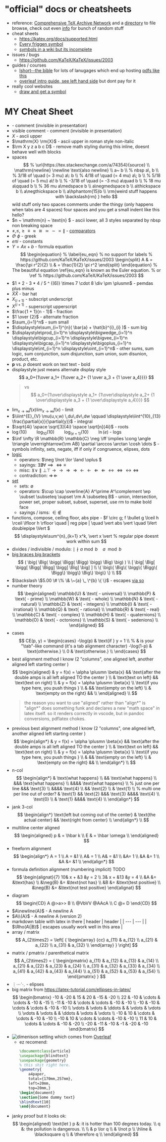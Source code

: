 # "official" docs or cheatsheets
- reference: [Comprehensive TeX Archive Network](https://ctan.org/) and a [directory](https://tug.ctan.org/) to file browse, check out even [info](https://tug.ctan.org/info/) for bunch of random stuff
- cheat sheets
    - https://katex.org/docs/supported.html
    - [Every friggen symbol](https://tug.ctan.org/info/symbols/comprehensive/symbols-a4.pdf)
    - [symbols in a wiki but its incomplete](https://oeis.org/wiki/List_of_LaTeX_mathematical_symbols)
- issues / bugs
    - https://github.com/KaTeX/KaTeX/issues/2003
- guides / courses
    - [lshort--the bible](https://www.ctan.org/tex-archive/info/lshort/) for lots of lanugages which end up hosting [pdfs like this](https://mirror.las.iastate.edu/tex-archive/info/lshort/english/lshort.pdf)
    - [overleaf intro guide, see left hand side](https://www.overleaf.com/learn/latex/Learn_LaTeX_in_30_minutes) but dont pay for it
- really cool websites
    - [draw and get a symbol](https://detexify.kirelabs.org/classify.html)

# MY Cheat Sheet
- $% invisible comment$ - comment (invisible in presentation)
- $\text{visible comment}$ - comment (invisible in presentation)
- $X$ - ascii upper
- $\mathrm{X} \rm{X}$ - ascii upper in roman style non-italic
- $\rm X y z a b c D$ - remove math styling during this inline, doesnt behave well with blocks
- spaces
    $$
    % \url{https://tex.stackexchange.com/a/74354}{source} \\
    \mathrm{newline} \newline
    \text{also newline} \\
    a~ b \\  % nbsp
    a\, b  \\  % 3/18 of \quad (= 3 mu)
    a\: b  \\  % 4/18 of \quad (= 4 mu)
    a\; b  \\  % 5/18 of \quad (= 5 mu)
    a\! b  \\  % -3/18 of \quad (= -3 mu)
    a\quad b \\  % 18 mu
    a\qquad b \\  % 36 mu
    a\medspace b \\
    a\negmedspace b \\
    a\thickspace b \\
    a\negthickspace b \\
    a\hphantom{15}b \\
    \rm{weird stuff happens with \backslash{rm} }
    hello
    $$
                    wild stuff
      only two spaces comments under the thingy (only happens when tabs are 4 spaces)
        four spaces and you get a small indent like this
                    hello?
- $n ~ \mathrm{n} ~ \text{n} $ - ascii lower, all 3 styles separated by nbsp non breaking space
- $\neq, \leq, \geq \equiv \approx \cong \simeq \sim \propto \parallel$ - [comparators](https://www.geeksforgeeks.org/relational-operators-in-latex/)
- $\Phi ~ \phi$ - greek
- $e \pi i$ - constants
- $Y = Ax + b$ - formula equation
    $$
    \begin{equation}
    % \label{eu_eqn}  % no support for labels  % https://github.com/KaTeX/KaTeX/issues/2003
    \begin{split}
        A & = \frac{\pi r^2}{2} \\
        & = \frac{1}{2} \pi r^2
    \end{split}
    \end{equation}
    % The beautiful equation \ref{eu_eqn} is known as the Euler equation.  % or \ref  % https://github.com/KaTeX/KaTeX/issues/2003
    $$
- $1 + 2 - 3 * 4 /    5 ^ {(6)} \times 7 \cdot 8 \div \pm \plusmn$ - pemdas plus minus
- $\bar{X} \hat{X}$ - bar    hat
- $X_{(i + 1)}$ - subscript underscript
- $X^{(i + 1)}$ - superscript upperscript
- $\frac{1 + 1}{n - 1}$ - fraction
- $1 \over {2}$ - alternate fraction
- $\sum_{i=1}^n$ - sum small
- $\displaystyle\sum_{i=1}^{n}( \bar{a} + \hat{b}^{i}_{i} )$ - sum big
- $\displaystyle\prod_{i=1}^n \displaystyle\bigwedge_{i=1}^n  \displaystyle\bigcup_{i=1}^n  \displaystyle\bigvee_{i=1}^n  \displaystyle\bigcap_{i=1}^n  \displaystyle\bigoplus_{i=1}^n  \displaystyle\int_{i=1}^n  \displaystyle\oint_{i=1}^n$ - other sums, sum logic, sum conjunction, sum disjunction, sum union, sum disunion, product, etc.
- $\mathbf {p} \text{ vs. } p \mathbf {\text{ doesnt work on text }} \text{text}$ - bold
- displaystyle just means alternate display style
    $$
    a_0+{1\over a_1+
        {1\over a_2+
            {1 \over a_3 +
            {1 \over a_4}}}}
    $$
    > vs
    $$
    a_0+{1\over\displaystyle a_1+
        {1\over\displaystyle a_2+
            {1 \over\displaystyle a_3 +
            {1 \over\displaystyle a_4}}}}
    $$
- $\lim_{x\to\infty} f(x) \displaystyle\lim_{x\to\infty} f(x)$ - limit
- $\iiint^{E}_{V} \mu(u,v,w) \,du\,dv\,dw \qquad \displaystyle\iint^{10}_{13} \frac{\partial{x}}{\partial{y}}$ - integral
- $\sqrt{4i} \space \sqrt[3]{4i} \space \sqrt[n]{4i}$ - roots
- $\log(10) \qquad \log_{10}(10) \qquad \log_{(e+1)}(10) \qquad \ln(e)$ - logs
- $\inf \infty \R \mathbb{R} \mathbb{C} \neg \iff \implies \cong \angle \triangle \overrightarrow{\rm AB} \partial \arccos \arctan \cosh \dots $ - symbols infinity, sets, negate, iff if only if congruence, elipses, dots
- [logic](https://en.wikipedia.org/wiki/List_of_logic_symbols)
    - operators: $\neg \lnot \lor \land \oplus $
    - sayings: $\exists \nexists \forall \implies \iff \equiv$
    - misc: $\veebar \vee \parallel \bot \top \rightarrow \longrightarrow \Rightarrow  \Longrightarrow \leftarrow \longleftarrow \Leftarrow \Longleftarrow \leftrightarrow \Leftrightarrow \longleftrightarrow \Longleftrightarrow$
    - contradiction: $\Rightarrow\!\Leftarrow$
- [set](???)
    - sets: $\emptyset$
    - operators: $\cup \cap \overline{A} A^\prime A^\complement \wp \subset \subseteq \supset \rm A \subseteq B$ - union, intersection, power set, proper subset, subset, superset, use rm to make bold face
    - sayings / isms: $\in \notin$
- functions, compose, ceiling floor, abs pipe - $f \circ g; f \bullet g \lceil h \rceil \lfloor h \rfloor \quad | reg pipe | \quad \vert abs \vert \quad \Vert doublepipe \Vert $
    $$
    \displaystyle\sum^{n}_{k=1} x^k, \vert x \vert  % regular pipe doesnt work within sum
    $$
- divides / indivisible / modulo: $\mid \nmid a \bmod b \quad a \mod b$
- [big braces big brackets](https://tex.stackexchange.com/a/38870)
    $$
    (   \big(   \Big(   \bigg(  \Bigg(  \Bigg)  \bigg)  \Big)   \big)   ) \\
    [   \big[   \Big[   \bigg[  \Bigg[  \Bigg]  \bigg]  \Big]   \big]   ] \\
    \{  \big\{  \Big\{  \bigg\{ \Bigg\{ \Bigg\} \bigg\} \Big\}  \big\} \} \\
    $$
- $\backslash \$5.00 \# \% \& \~{a} \_ \^{b} \{ \}$ - escapes [via so](https://stackoverflow.com/a/5422751)
- number theory
$$
\begin{aligned}
\mathbb{U} & \text{ - universal}      \\
\mathbb{P} & \text{ - prime}      \\
\mathbb{W} & \text{ - whole}      \\
\mathbb{N} & \text{ - natural}        \\
\mathbb{Z} & \text{ - integers}       \\
\mathbb{I} & \text{ - irrational}     \\
\mathbb{Q} & \text{ - rational}       \\
\mathbb{R} & \text{ - real}       \\
\mathbb{C} & \text{ - complex}        \\
\mathbb{H} & \text{ - quaternions}        \\
\mathbb{O} & \text{ - octonions}      \\
\mathbb{S} & \text{ - sedenions}      \\
\end{aligned}
$$
- cases
    $$
    CE(p, y) =
        \begin{cases}
                -\log(p)            & \text{if } y = 1 \\    % & is your "\tab"-like command (it's a tab alignment character)
                -\log(1-p)        & \text{otherwise.} \\
                0        & \text{otherwise.} \\
        \end{cases}
    $$
- best alignment method I know (2 "columns", one aligned left, another aligned left starting center )
    $$
    \begin{aligned}
        & y = f(x) = \alpha \plusmn \beta{x}  && \text{after the double amps is all left aligned TO the center } \\
        & \text{text on left} && \text{text on right} \\
        & y = f(x) = \alpha \plusmn \beta{x}   \\
        \text{if you type here, you push things }  \\
        & && \text{empty on the left} \\
        & \text{empty on the right} &&  \\
    \end{aligned} \\
    $$
    > the reason you want to use "aligned" rather than "align*" is "align*" does something funk and declares a new "math space" in latex itself. so it renders correctly in vscode, but in pandoc conversions, pdflatex chokes.
    >
- previous best alignment method I know (2 "columns", one aligned left, another aligned left starting center )
    $$
    \begin{align*}
        & y = f(x) = \alpha \plusmn \beta{x}  && \text{after the double amps is all left aligned TO the center } \\
        & \text{text on left} && \text{text on right} \\
        & y = f(x) = \alpha \plusmn \beta{x}   \\
        \text{if you type here, you push things }  \\
        & && \text{empty on the left} \\
        & \text{empty on the right} &&  \\
    \end{align*} \\
    $$
- n-col
    $$
    \begin{align*}
        & \text{what happens} \\
        && \text{what happens} \\
        &&& \text{what happens} \\
        &&&& \text{what happens} \\
        % just one per line
        &&& \text{3} \\
        &&&& \text{4} \\
        && \text{2} \\
        & \text{1} \\
        % multi one per line out of order?
        & \text{1} && \text{2} &&& \text{3} &&&& \text{4} \\
        \text{0} \\
        & \text{1} &&&& \text{4} \\
    \end{align*}
    $$
- jank 3-col
    $$
    \begin{align*}
        \text{left but coming out of the center} & \text{the actual center} && \text{right from center} \\
    \end{align*} \\
    $$
- multiline center aligned
    $$
    \begin{aligned}
    p & = \hbar k \\
    E & = \hbar \omega \\
    \end{aligned}
    $$
- freeform alignment
    $$
    \begin{align*}
    A = 1 \\
    A = &1 \\
    A& = 1 \\
    A& = &1 \\
    &A= 1 \\
    &A &= 1 \\
    &A &= &1 \\
    \end{align*}
    $$
- formula definition alignment (numbering implicit)    TODO
    $$
    \begin{alignat}{7}
    10& x + &3 &y = 2 \\
    3& x + &13 &y = 4 \\
    &A &= &\text{has} \\
    &\neg{B} &= &\text{not has} \\
    &B &= &\text{test positive} \\
    &\neg{B} &= &\text{not test positive}
    \end{alignat}
    $$
- diagram
    $$
    \begin{CD}
    A @>a>> B \\
    @VbVV @AAcA \\
    C @= D
    \end{CD}
    $$
- $A\newline{A}$    - A newline A
- $A\\{A}$    - A newline A (version 2)
- markdown table with latex in there
        | header | header |
        | --- | --- |
        | $\Rho(A\|B)$ | $\text{escapes usually work well in this area}$ |
- array / matrix
    $$
    A_{2\times2} = \left[
        {
            \begin{array}
                {cc}
                a_{11} & a_{12} \\
                a_{21} & a_{22} \\
                a_{31} & a_{32} \\
            \end{array}
        }
    \right]
    $$
- matrix / pmatrix / parenthetical matrix
    $$
    A_{2\times2} =
        {
            \begin{pmatrix}
                a_{11} & a_{12} & a_{13} & a_{14} \\
                a_{21} & a_{22} & a_{23} & a_{24} \\
                a_{31} & a_{32} & a_{33} & a_{34} \\
                a_{41} & a_{42} & a_{43} & a_{44} \\
                a_{51} & a_{52} & a_{53} & a_{54} \\
            \end{pmatrix}
        }
    $$
- $\vdots \cdots \ddots$ - elipses
- big matrix from https://latex-tutorial.com/ellipses-in-latex/
$$
\begin{bmatrix}
-10 & -20 & 15 & 20 & -15 & -20 \\
22 & -10 & \cdots & \cdots & -10 & -15 \\
-11 & -10 & \cdots & \cdots & -10 & -10 \\
-10 & -10 & \cdots & \cdots & -10 & -10 \\
\vdots & \vdots & \ddots & & \vdots & \vdots \\
\vdots & \vdots & & \ddots & \vdots & \vdots \\
-10 & 10 & \cdots & \cdots & -10 & -10 \\
-10 & 10 & \cdots & \cdots & -10 & -10 \\
11 & 10 & \cdots & \cdots & -10 & -20 \\
-20 & -11 & -10 & -1 & -20 & -10
\end{bmatrix}
$$
- ![dimenison setting](./Layout-dimensions.png) which comes from [Overleaf](https://www.overleaf.com/learn/latex/Page_size_and_margins)
    - ez recomend:
        ```tex
        \documentclass{article}
        \usepackage{blindtext}
        \usepackage{geometry}
        % this shit right here.
        \geometry{
            a4paper,
            total={170mm,257mm},
            left=20mm,
            top=20mm,}
        \begin{document}
        \section{Some dummy text}
        \blindtext[10]
        \end{document}
        ```
- janky proof but it looks ok:
    $$
    \begin{aligned}
    \text{let } p &: it is hotter than 100 degrees today. \\
                q &: the pollution is dangerous. \\
    \\
    & p \lor q \\
    & \lnot p \\
    \hline
    & \blacksquare q \\
    & \therefore q \\
    \end{aligned}
    $$
